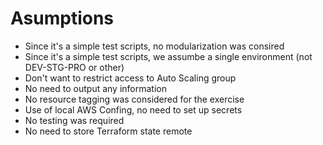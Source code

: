 
# Asumptions

- Since it's a simple test scripts, no modularization was consired
- Since it's a simple test scripts, we assumbe a single environment (not DEV-STG-PRO or other)
- Don't want to restrict access to Auto Scaling group
- No need to output any information
- No resource tagging was considered for the exercise
- Use of local AWS Confing, no need to set up secrets
- No testing was required
- No need to store Terraform state remote